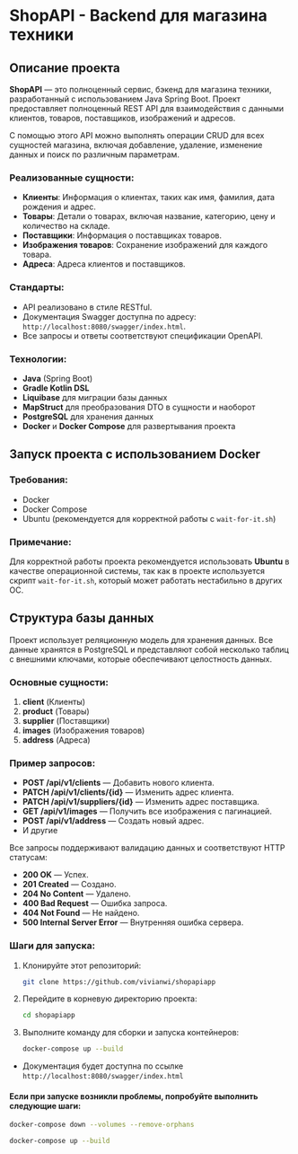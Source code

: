 # ShopAPI - Backend для магазина техники

## Описание проекта

**ShopAPI** — это полноценный сервис, бэкенд для магазина техники, разработанный с использованием Java Spring Boot. Проект предоставляет полноценный REST API для взаимодействия с данными клиентов, товаров, поставщиков, изображений и адресов.

С помощью этого API можно выполнять операции CRUD для всех сущностей магазина, включая добавление, удаление, изменение данных и поиск по различным параметрам.

### Реализованные сущности:
- **Клиенты**: Информация о клиентах, таких как имя, фамилия, дата рождения и адрес.
- **Товары**: Детали о товарах, включая название, категорию, цену и количество на складе.
- **Поставщики**: Информация о поставщиках товаров.
- **Изображения товаров**: Сохранение изображений для каждого товара.
- **Адреса**: Адреса клиентов и поставщиков.

### Стандарты:
- API реализовано в стиле RESTful.
- Документация Swagger доступна по адресу: `http://localhost:8080/swagger/index.html`.
- Все запросы и ответы соответствуют спецификации OpenAPI.

### Технологии:
- **Java** (Spring Boot)
- **Gradle Kotlin DSL**
- **Liquibase** для миграции базы данных
- **MapStruct** для преобразования DTO в сущности и наоборот
- **PostgreSQL** для хранения данных
- **Docker** и **Docker Compose** для развертывания проекта

## Запуск проекта с использованием Docker

### Требования:
- Docker
- Docker Compose
- Ubuntu (рекомендуется для корректной работы с `wait-for-it.sh`)

### Примечание:
Для корректной работы проекта рекомендуется использовать **Ubuntu** в качестве операционной системы, так как в проекте используется скрипт `wait-for-it.sh`, который может работать нестабильно в других ОС.

## Структура базы данных

Проект использует реляционную модель для хранения данных. Все данные хранятся в PostgreSQL и представляют собой несколько таблиц с внешними ключами, которые обеспечивают целостность данных.

### Основные сущности:
1. **client** (Клиенты)
2. **product** (Товары)
3. **supplier** (Поставщики)
4. **images** (Изображения товаров)
5. **address** (Адреса)

### Пример запросов:
- **POST /api/v1/clients** — Добавить нового клиента.
- **PATCH /api/v1/clients/{id}** — Изменить адрес клиента.
- **PATCH /api/v1/suppliers/{id}** — Изменить адрес поставщика.
- **GET /api/v1/images** — Получить все изображения с пагинацией.
- **POST /api/v1/address** — Создать новый адрес.
- И другие

Все запросы поддерживают валидацию данных и соответствуют HTTP статусам:
- **200 OK** — Успех.
- **201 Created** — Создано.
- **204 No Content** — Удалено.
- **400 Bad Request** — Ошибка запроса.
- **404 Not Found** — Не найдено.
- **500 Internal Server Error** — Внутренняя ошибка сервера.



### Шаги для запуска:
1. Клонируйте этот репозиторий:
   ```bash
   git clone https://github.com/vivianwi/shopapiapp
   ```
2. Перейдите в корневую директорию проекта:
   ```bash
   cd shopapiapp
   ```
3. Выполните команду для сборки и запуска контейнеров:
   ```bash
   docker-compose up --build
   ```
- Документация будет доступна по ссылке `http://localhost:8080/swagger/index.html`

#### Если при запуске возникли проблемы, попробуйте выполнить следующие шаги:
   ```bash
   docker-compose down --volumes --remove-orphans
   ```

   ```bash
   docker-compose up --build
   ```
